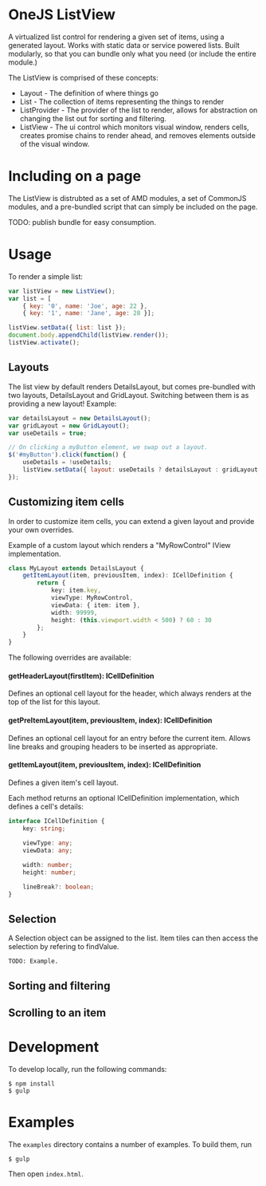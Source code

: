 # OneJS ListView

A virtualized list control for rendering a given set of items, using a generated layout. Works with static data or service powered lists. Built modularly, so that you can bundle only what you need (or include the entire module.)

The ListView is comprised of these concepts:

* Layout - The definition of where things go
* List - The collection of items representing the things to render
* ListProvider - The provider of the list to render, allows for abstraction on changing the list out for sorting and filtering.
* ListView - The ui control which monitors visual window, renders cells, creates promise chains to render ahead, and removes elements outside of the visual window.

# Including on a page

The ListView is distrubted as a set of AMD modules, a set of CommonJS modules, and a pre-bundled script that can simply be included on the page.

TODO: publish bundle for easy consumption.

# Usage

To render a simple list:

```javascript
var listView = new ListView();
var list = [
    { key: '0', name: 'Joe', age: 22 }, 
    { key: '1', name: 'Jane', age: 28 }];

listView.setData({ list: list });
document.body.appendChild(listView.render());
listView.activate();
```

## Layouts

The list view by default renders DetailsLayout, but comes pre-bundled with two layouts, DetailsLayout and GridLayout. Switching between them is as providing a new layout! Example:

```javascript
var detailsLayout = new DetailsLayout();
var gridLayout = new GridLayout();
var useDetails = true;

// On clicking a myButton element, we swap out a layout.
$('#myButton').click(function() {
    useDetails = !useDetails;
    listView.setData({ layout: useDetails ? detailsLayout : gridLayout });
});
```

## Customizing item cells

In order to customize item cells, you can extend a given layout and provide your own overrides.

Example of a custom layout which renders a "MyRowControl" IView implementation.

```typescript
class MyLayout extends DetailsLayout {
    getItemLayout(item, previousItem, index): ICellDefinition {
        return {
            key: item.key,
            viewType: MyRowControl,
            viewData: { item: item },
            width: 99999,
            height: (this.viewport.width < 500) ? 60 : 30
        };
    }
}
```

The following overrides are available:

#### getHeaderLayout(firstItem): ICellDefinition
Defines an optional cell layout for the header, which always renders at the top of the list for this layout.

#### getPreItemLayout(item, previousItem, index): ICellDefinition
Defines an optional cell layout for an entry before the current item. Allows line breaks and grouping headers to be inserted as appropriate.

#### getItemLayout(item, previousItem, index): ICellDefinition
Defines a given item's cell layout.

Each method returns an optional ICellDefinition implementation, which defines a cell's details:

```typescript
interface ICellDefinition {
	key: string;
	
	viewType: any;
	viewData: any;

	width: number;
	height: number;	

	lineBreak?: boolean;
}
```

## Selection

A Selection object can be assigned to the list. Item tiles can then access the selection by refering to findValue.

```
TODO: Example.
```

## Sorting and filtering

## Scrolling to an item

# Development


To develop locally, run the following commands:

    $ npm install
    $ gulp

# Examples

The `examples` directory contains a number of examples. To build them, run

    $ gulp

Then open `index.html`.
